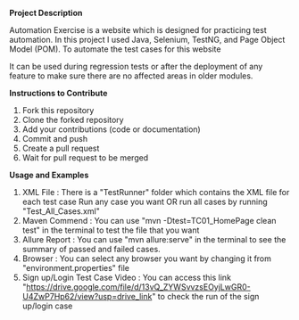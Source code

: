 **Project Description**

Automation Exercise is a website which is designed for practicing test automation.
In this project I used Java, Selenium, TestNG, and Page Object Model (POM). To automate the test cases for this website

It can be used during regression tests or after the deployment of any feature to make sure there are no affected areas in older modules.

**Instructions to Contribute**
1. Fork this repository
2. Clone the forked repository
3. Add your contributions (code or documentation)
4. Commit and push
5. Create a pull request
6. Wait for pull request to be merged

**Usage and Examples**
1. XML File :
There is a "TestRunner" folder which contains the XML file for each test case
Run any case you want OR run all cases by running "Test_All_Cases.xml"
2. Maven Commend :
You can use "mvn -Dtest=TC01_HomePage clean test" in the terminal to test the file that you want
3. Allure Report :
You can use "mvn allure:serve" in the terminal to see the summary of passed and failed cases.
4. Browser :
You can select any browser you want by changing it from "environment.properties" file
5. Sign up/Login Test Case Video :
You can access this link "https://drive.google.com/file/d/13vQ_ZYWSvvzsEOyjLwGR0-U4ZwP7Hp62/view?usp=drive_link" to check the run of the sign up/login case 

